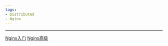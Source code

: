 ```yaml
---
tags:
- Distributed
- Nginx
---
```

---
[Nginx入门](https://www.bilibili.com/video/BV1yS4y1N76R/?vd_source=99b31898c1408d1d4c4fe207c39caefd)
[Nginx高级](https://www.bilibili.com/video/BV1ov41187bq/)
